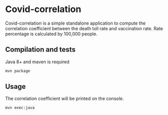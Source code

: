 # Covid-correlation

Covid-correlation is a simple standalone application to compute the correlation coefficient between the death toll rate and vaccination rate. Rate percentage is calculated by 100,000 people.

## Compilation and tests

Java 8+ and maven is required
```bash
mvn package
```

## Usage
The correlation coefficient will be printed on the console.
```bash
mvn exec:java
```